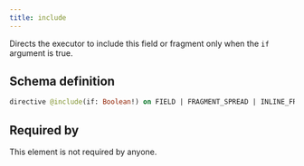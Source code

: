 ```yaml
---
title: include
---
```


Directs the executor to include this field or fragment only when the `if` argument is true.

## Schema definition
```graphql
directive @include(if: Boolean!) on FIELD | FRAGMENT_SPREAD | INLINE_FRAGMENT
```

## Required by
This element is not required by anyone.
